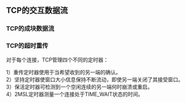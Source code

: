 ## TCP的交互数据流

### TCP的成块数据流

### TCP的超时重传

对于每个连接，TCP管理四个不同的定时器：

1）重传定时器使用于当希望收到的另一端的确认。  
2）坚持定时器使窗口大小信息保持不断流动，即使另一端关闭了其接受窗口。  
3）保活定时器可检测到一个空闲连续的另一端何时崩溃或重启。  
4）2MSL定时器测量一个连接处于TIME_WAIT状态的时间。  
